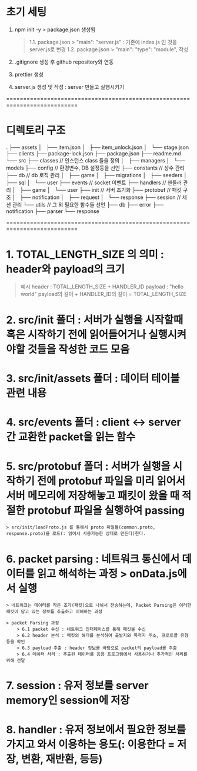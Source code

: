 # 초기 세팅

1. npm init -y > package.json 생성됨

   > 1.1. package.json > "main": "server.js" : 기존에 index.js 인 것을 server.js로 변경
   > 1.2. package.json > "main": "type": "module", 작성

2. .gitignore 생성 후 github repository와 연동
3. prettier 생성
4. server.js 생성 및 작성 : server 만들고 실행시키기

===========================================================================

# 디렉토리 구조

.
├── assets
│   ├── item.json
│   ├── item_unlock.json
│   └── stage.json
├── clients
├── package-lock.json
├── package.json
├── readme.md
└── src
├── classes // 인스턴스 class 들을 정의
│   ├── managers
│   └── models
├── config // 환경변수, DB 설정등을 선언
├── constants // 상수 관리
├── db // db 로직 관리
│   ├── game
│   ├── migrations
│   ├── seeders
│   ├── sql
│   └── user
├── events // socket 이벤트
├── handlers // 핸들러 관리
│   ├── game
│   └── user
├── init // 서버 초기화
├── protobuf // 패킷 구조
│   ├── notification
│   ├── request
│   └── response
├── session // 세션 관리
└── utils // 그 외 필요한 함수들 선언
├── db
├── error
├── notification
├── parser
└── response

===========================================================================

# 1. TOTAL_LENGTH_SIZE 의 의미 : header와 payload의 크기

> 예시
> header : TOTAL_LENGTH_SIZE + HANDLER_ID
> payload : "hello world"
> payload의 길이 + HANDLER_ID의 길이 = TOTAL_LENGTH_SIZE

# 2. src/init 폴더 : 서버가 실행을 시작할때 혹은 시작하기 전에 읽어들어거나 실행시켜야할 것들을 작성한 코드 모음

# 3. src/init/assets 폴더 : 데이터 테이블 관련 내용

# 4. src/events 폴더 : client <-> server 간 교환한 packet을 읽는 함수

# 5. src/protobuf 폴더 : 서버가 실행을 시작하기 전에 protobuf 파일을 미리 읽어서 서버 메모리에 저장해놓고 패킷이 왔을 때 적절한 protobuf 파일을 실행하여 passing

    > src/init/loadProto.js 를 통해서 proto 파일들(common.proto, response.proto)을 로드(: 읽어서 사용가능한 상태로 만든다)한다.

# 6. packet parsing : 네트워크 통신에서 데이터를 읽고 해석하는 과정 > onData.js에서 실행

    > 네트워크는 데이터를 작은 조각(패킷)으로 나눠서 전송하는데, Packet Parsing은 이러한 패킷이 담고 있는 정보를 추출하고 이해하는 과정

    > packet Parsing 과정
        > 6.1 packet 수신 : 네트워크 인터페이스를 통해 패킷을 수신
        > 6.2 header 분석 : 패킷의 해더를 분석하여 출발지와 목적지 주소, 프로토콜 유형 등을 확인
        > 6.3 payload 추출 : header 정보를 바탕으로 packet의 payload를 추출
        > 6.4 데이터 처리 : 추출된 데이터를 응용 프로그램에서 사용하거나 추가적인 처리를 위해 전달

# 7. session : 유저 정보를 server memory인 session에 저장

# 8. handler : 유저 정보에서 필요한 정보를 가지고 와서 이용하는 용도(: 이용한다 = 저장, 변환, 재반환, 등등)
